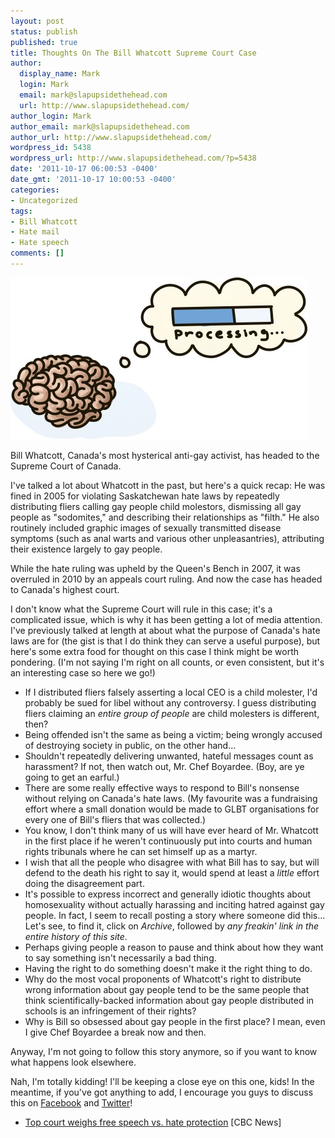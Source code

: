 ```yaml
---
layout: post
status: publish
published: true
title: Thoughts On The Bill Whatcott Supreme Court Case
author:
  display_name: Mark
  login: Mark
  email: mark@slapupsidethehead.com
  url: http://www.slapupsidethehead.com/
author_login: Mark
author_email: mark@slapupsidethehead.com
author_url: http://www.slapupsidethehead.com/
wordpress_id: 5438
wordpress_url: http://www.slapupsidethehead.com/?p=5438
date: '2011-10-17 06:00:53 -0400'
date_gmt: '2011-10-17 10:00:53 -0400'
categories:
- Uncategorized
tags:
- Bill Whatcott
- Hate mail
- Hate speech
comments: []
---
```

![A brain with a progress bar.](/wp-content/media/2011/10/thoughts.jpg "View log files for incomplete brain output.")

Bill Whatcott, Canada's most hysterical anti-gay activist, has headed to the Supreme Court of Canada.

I've talked a lot about Whatcott in the past, but here's a quick recap: He was fined in 2005 for violating Saskatchewan hate laws by repeatedly distributing fliers calling gay people child molestors, dismissing all gay people as "sodomites," and describing their relationships as "filth." He also routinely included graphic images of sexually transmitted disease symptoms (such as anal warts and various other unpleasantries), attributing their existence largely to gay people.

While the hate ruling was upheld by the Queen's Bench in 2007, it was overruled in 2010 by an appeals court ruling. And now the case has headed to Canada's highest court.

I don't know what the Supreme Court will rule in this case; it's a complicated issue, which is why it has been getting a lot of media attention. I've previously talked at length at about what the purpose of Canada's hate laws are for (the gist is that I do think they can serve a useful purpose), but here's some extra food for thought on this case I think might be worth pondering. (I'm not saying I'm right on all counts, or even consistent, but it's an interesting case so here we go!)

- If I distributed fliers falsely asserting a local CEO is a child molester, I'd probably be sued for libel without any controversy. I guess distributing fliers claiming an _entire group of people_ are child molesters is different, then?
- Being offended isn't the same as being a victim; being wrongly accused of destroying society in public, on the other hand...
- Shouldn't repeatedly delivering unwanted, hateful messages count as harassment? If not, then watch out, Mr. Chef Boyardee. (Boy, are ye going to get an earful.)
- There are some really effective ways to respond to Bill's nonsense without relying on Canada's hate laws. (My favourite was a fundraising effort where a small donation would be made to GLBT organisations for every one of Bill's fliers that was collected.)
- You know, I don't think many of us will have ever heard of Mr. Whatcott in the first place if he weren't continuously put into courts and human rights tribunals where he can set himself up as a martyr.
- I wish that all the people who disagree with what Bill has to say, but will defend to the death his right to say it, would spend at least a _little_ effort doing the disagreement part.
- It's possible to express incorrect and generally idiotic thoughts about homosexuality without actually harassing and inciting hatred against gay people. In fact, I seem to recall posting a story where someone did this... Let's see, to find it, click on _Archive_, followed by _any freakin' link in the entire history of this site_.
-  Perhaps giving people a reason to pause and think about how they want to say something isn't necessarily a bad thing.
- Having the right to do something doesn't make it the right thing to do.
- Why do the most vocal proponents of Whatcott's right to distribute wrong information about gay people tend to be the same people that think scientifically-backed information about gay people distributed in schools is an infringement of their rights?
- Why is Bill so obsessed about gay people in the first place? I mean, even I give Chef Boyardee a break now and then.

Anyway, I'm not going to follow this story anymore, so if you want to know what happens look elsewhere.

Nah, I'm totally kidding! I'll be keeping a close eye on this one, kids! In the meantime, if you've got anything to add, I encourage you guys to discuss this on [Facebook](http://www.facebook.com/slapupsidethehead "Slap Upside The Head Facebook Page") and [Twitter](http://www.twitter.com/MarkFromSlap "MarkFromSlap on Twitter!")!

- [Top court weighs free speech vs. hate protection](http://www.cbc.ca/news/politics/story/2011/10/12/pol-hate-speech-supreme-court.html) [CBC News]
